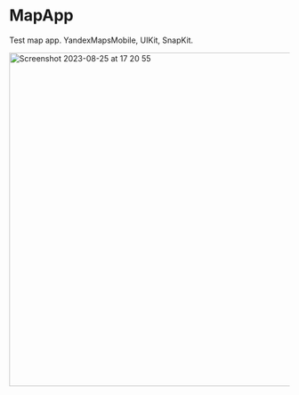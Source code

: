 # MapApp
Test map app.
YandexMapsMobile, UIKit, SnapKit. 

<img width="600" alt="Screenshot 2023-08-25 at 17 20 55" src="https://github.com/alexey-z-m/MapApp/assets/8162718/89594947-fd6c-409f-9bc7-2810e99201c8">
